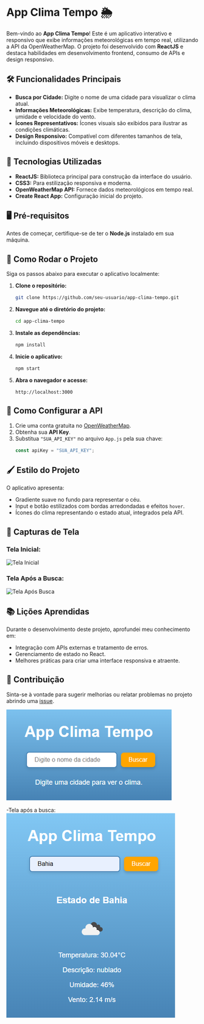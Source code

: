 
# App Clima Tempo 🌦️

Bem-vindo ao **App Clima Tempo**! Este é um aplicativo interativo e responsivo que exibe informações meteorológicas em tempo real, utilizando a API da OpenWeatherMap. O projeto foi desenvolvido com **ReactJS** e destaca habilidades em desenvolvimento frontend, consumo de APIs e design responsivo.

## 🛠️ Funcionalidades Principais

- **Busca por Cidade:** Digite o nome de uma cidade para visualizar o clima atual.
- **Informações Meteorológicas:** Exibe temperatura, descrição do clima, umidade e velocidade do vento.
- **Ícones Representativos:** Ícones visuais são exibidos para ilustrar as condições climáticas.
- **Design Responsivo:** Compatível com diferentes tamanhos de tela, incluindo dispositivos móveis e desktops.

## 🚀 Tecnologias Utilizadas

- **ReactJS:** Biblioteca principal para construção da interface do usuário.
- **CSS3:** Para estilização responsiva e moderna.
- **OpenWeatherMap API:** Fornece dados meteorológicos em tempo real.
- **Create React App:** Configuração inicial do projeto.

## 🖥️ Pré-requisitos

Antes de começar, certifique-se de ter o **Node.js** instalado em sua máquina.

## 🚧 Como Rodar o Projeto

Siga os passos abaixo para executar o aplicativo localmente:

1. **Clone o repositório:**
   ```bash
   git clone https://github.com/seu-usuario/app-clima-tempo.git
   ```
2. **Navegue até o diretório do projeto:**
   ```bash
   cd app-clima-tempo
   ```
3. **Instale as dependências:**
   ```bash
   npm install
   ```
4. **Inicie o aplicativo:**
   ```bash
   npm start
   ```
5. **Abra o navegador e acesse:**
   ```
   http://localhost:3000
   ```

## 🧩 Como Configurar a API

1. Crie uma conta gratuita no [OpenWeatherMap](https://openweathermap.org/).
2. Obtenha sua **API Key**.
3. Substitua `"SUA_API_KEY"` no arquivo `App.js` pela sua chave:
   ```javascript
   const apiKey = "SUA_API_KEY";
   ```

## 🖌️ Estilo do Projeto

O aplicativo apresenta:

- Gradiente suave no fundo para representar o céu.
- Input e botão estilizados com bordas arredondadas e efeitos `hover`.
- Ícones do clima representando o estado atual, integrados pela API.

## 📸 Capturas de Tela

### Tela Inicial:
![Tela Inicial](https://via.placeholder.com/600x400)

### Tela Após a Busca:
![Tela Após Busca](https://via.placeholder.com/600x400)

## 📚 Lições Aprendidas

Durante o desenvolvimento deste projeto, aprofundei meu conhecimento em:

- Integração com APIs externas e tratamento de erros.
- Gerenciamento de estado no React.
- Melhores práticas para criar uma interface responsiva e atraente.

## 🤝 Contribuição

Sinta-se à vontade para sugerir melhorias ou relatar problemas no projeto abrindo uma [issue](https://github.com/seu-usuario/app-clima-tempo/issues).

![tela carregada](image-1.png)

-Tela após a busca:
![pos busca](image.png)
